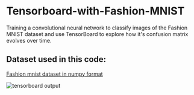 # Tensorboard-with-Fashion-MNIST
Training a convolutional neural network to classify images of the Fashion MNIST dataset and use TensorBoard to explore how it's confusion matrix evolves over time.

## Dataset used in this code:
[Fashion mnist dataset in numpy format](https://drive.google.com/open?id=157-MqgzD-UeMEn_Ga6U2SVkzZCC46Z-q)

![tensorboard output](https://cdn-images-1.medium.com/max/800/1*PFzmSYbKoH6GtXNDLK1iZA.png)